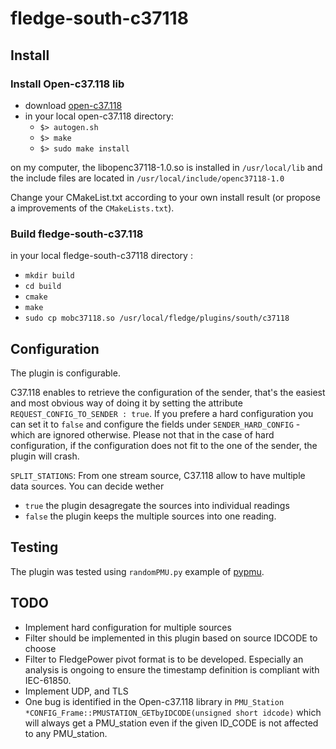 # fledge-south-c37118
## Install
### Install Open-c37.118 lib
* download [open-c37.118](https://github.com/marsolla/Open-C37.118)
* in your local open-c37.118 directory:
  * `$> autogen.sh`
  * `$> make`
  * `$> sudo make install`

on my computer, the libopenc37118-1.0.so is installed in `/usr/local/lib` and the include files are located in `/usr/local/include/openc37118-1.0`

Change your CMakeList.txt according to your own install result (or propose a improvements of the `CMakeLists.txt`).

### Build fledge-south-c37.118
in your local fledge-south-c37118 directory :
* `mkdir build`
* `cd build`
* `cmake`
* `make`
* `sudo cp mobc37118.so /usr/local/fledge/plugins/south/c37118`

## Configuration
The plugin is configurable.

C37.118 enables to retrieve the configuration of the sender, that's the easiest and most obvious way of doing it by setting the attribute `REQUEST_CONFIG_TO_SENDER : true`. If you prefere a hard configuration you can set it to `false` and configure the fields under `SENDER_HARD_CONFIG` - which are ignored otherwise. Please not that in the case of hard configuration, if the configuration does not fit to the one of the sender, the plugin will crash.

`SPLIT_STATIONS`: From one stream source, C37.118 allow to have multiple data sources. You can decide wether 

* `true` the plugin desagregate the sources into individual readings
* `false` the plugin keeps the multiple sources into one reading. 


## Testing

The plugin was tested using `randomPMU.py` example of [pypmu](https://github.com/iicsys/pypmu).

## TODO
* Implement hard configuration for multiple sources
* Filter should be implemented in this plugin based on source IDCODE to choose
* Filter to FledgePower pivot format is to be developed. Especially an analysis is ongoing to ensure the timestamp definition is compliant with IEC-61850.
* Implement UDP, and TLS
* One bug is identified in the Open-c37.118 library in `PMU_Station *CONFIG_Frame::PMUSTATION_GETbyIDCODE(unsigned short idcode)` which will always get a PMU_station even if the given ID_CODE is not affected to any PMU_station.
